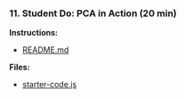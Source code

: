 ### 11. Student Do: PCA in Action (20 min)

**Instructions:**

* [README.md](Activities/06-Stu_PCA/README.md)

**Files:**

* [starter-code.js](Activities/02-Stu_Practice/Unsolved/starter-code.js)
